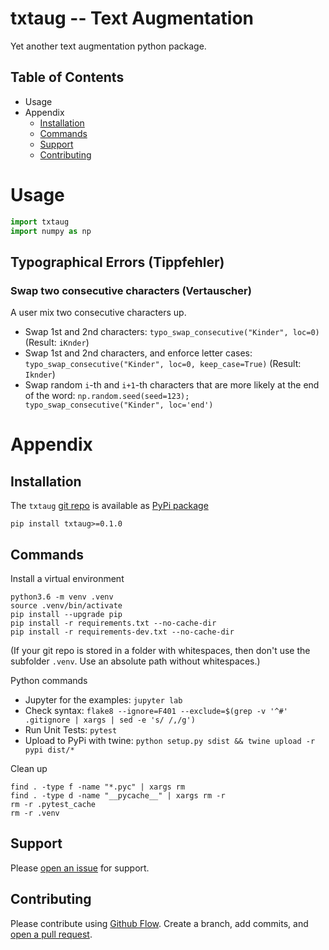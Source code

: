 # txtaug -- Text Augmentation
Yet another text augmentation python package.

## Table of Contents
* Usage
* Appendix
    * [Installation](#installation)
    * [Commands](#commands)
    * [Support](#support)
    * [Contributing](#contributing)


# Usage

```py
import txtaug
import numpy as np
```

## Typographical Errors (Tippfehler)

### Swap two consecutive characters (Vertauscher)
A user mix two consecutive characters up.

- Swap 1st and 2nd characters: `typo_swap_consecutive("Kinder", loc=0)`  (Result: `iKnder`)
- Swap 1st and 2nd characters, and enforce letter cases: `typo_swap_consecutive("Kinder", loc=0, keep_case=True)`  (Result: `Iknder`)
- Swap random `i`-th and `i+1`-th characters that are more likely at the end of the word: `np.random.seed(seed=123); typo_swap_consecutive("Kinder", loc='end')`



# Appendix

## Installation
The `txtaug` [git repo](http://github.com/ulf1/txtaug) is available as [PyPi package](https://pypi.org/project/txtaug)

```
pip install txtaug>=0.1.0
```


## Commands
Install a virtual environment

```
python3.6 -m venv .venv
source .venv/bin/activate
pip install --upgrade pip
pip install -r requirements.txt --no-cache-dir
pip install -r requirements-dev.txt --no-cache-dir
```

(If your git repo is stored in a folder with whitespaces, then don't use the subfolder `.venv`. Use an absolute path without whitespaces.)

Python commands

* Jupyter for the examples: `jupyter lab`
* Check syntax: `flake8 --ignore=F401 --exclude=$(grep -v '^#' .gitignore | xargs | sed -e 's/ /,/g')`
* Run Unit Tests: `pytest`
* Upload to PyPi with twine: `python setup.py sdist && twine upload -r pypi dist/*`

Clean up 

```
find . -type f -name "*.pyc" | xargs rm
find . -type d -name "__pycache__" | xargs rm -r
rm -r .pytest_cache
rm -r .venv
```

## Support
Please [open an issue](https://github.com/ulf1/txtaug/issues/new) for support.


## Contributing
Please contribute using [Github Flow](https://guides.github.com/introduction/flow/). Create a branch, add commits, and [open a pull request](https://github.com/ulf1/txtaug/compare/).
